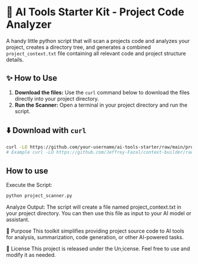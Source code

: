 # 🚀 AI Tools Starter Kit - Project Code Analyzer
A handy little python script that will scan a projects code and  analyzes your project, creates a directory tree, and generates a combined `project_context.txt` file containing all relevant code and project structure details.

## ✨ How to Use

1. **Download the files:** Use the `curl` command below to download the files directly into your project directory.
2. **Run the Scanner:** Open a terminal in your project directory and run the script.

## ⬇️ Download with `curl`

```bash
curl -LO https://github.com/your-username/ai-tools-starter/raw/main/project_scanner.py
# Example curl -LO https://github.com/Jeffrey-Fazal/context-builder/raw/main/project_scanner.py
```
## How to use
Execute the Script:
```bash
python project_scanner.py
```
Analyze Output: The script will create a file named project_context.txt in your project directory. You can then use this file as input to your AI model or assistant.

💼 Purpose
This toolkit simplifies providing project source code to AI tools for analysis, summarization, code generation, or other AI-powered tasks.

📄 License
This project is released under the Un;icense. Feel free to use and modify it as needed.
